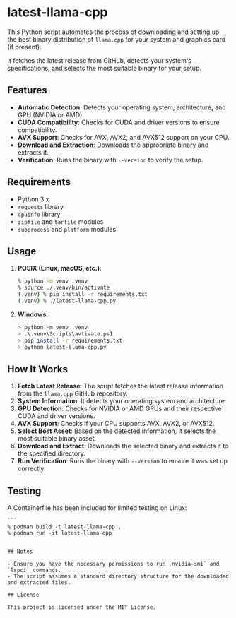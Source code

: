 # latest-llama-cpp

This Python script automates the process of downloading and setting up the best binary distribution of `llama.cpp` for your system and graphics card (if present).

It fetches the latest release from GitHub, detects your system's specifications, and selects the most suitable binary for your setup.

## Features

- **Automatic Detection**: Detects your operating system, architecture, and GPU (NVIDIA or AMD).
- **CUDA Compatibility**: Checks for CUDA and driver versions to ensure compatibility.
- **AVX Support**: Checks for AVX, AVX2, and AVX512 support on your CPU.
- **Download and Extraction**: Downloads the appropriate binary and extracts it.
- **Verification**: Runs the binary with `--version` to verify the setup.

## Requirements

- Python 3.x
- `requests` library
- `cpuinfo` library
- `zipfile` and `tarfile` modules
- `subprocess` and `platform` modules

## Usage

1. **POSIX (Linux, macOS, etc.)**:
    ```bash
    % python -m venv .venv
    % source ./.venv/bin/activate
    (.venv) % pip install -r requirements.txt
    (.venv) % ./latest-llama-cpp.py
    ```

2. **Windows**:
    ```bash
    > python -m venv .venv
    > .\.venv\Scripts\avtivate.ps1
    > pip install -r requirements.txt
    > python latest-llama-cpp.py
    ```

## How It Works

1. **Fetch Latest Release**: The script fetches the latest release information from the `llama.cpp` GitHub repository.
2. **System Information**: It detects your operating system and architecture.
3. **GPU Detection**: Checks for NVIDIA or AMD GPUs and their respective CUDA and driver versions.
4. **AVX Support**: Checks if your CPU supports AVX, AVX2, or AVX512.
5. **Select Best Asset**: Based on the detected information, it selects the most suitable binary asset.
6. **Download and Extract**: Downloads the selected binary and extracts it to the specified directory.
7. **Run Verification**: Runs the binary with `--version` to ensure it was set up correctly.

## Testing

A Containerfile has been included for limited testing on Linux:

    ```
    % podman build -t latest-llama-cpp .
    % podman run -it latest-llama-cpp
```

## Notes

- Ensure you have the necessary permissions to run `nvidia-smi` and `lspci` commands.
- The script assumes a standard directory structure for the downloaded and extracted files.

## License

This project is licensed under the MIT License.

